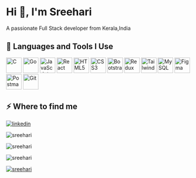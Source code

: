 <h1>Hi 👋, I'm Sreehari</h1>
<p>A passionate Full Stack developer from Kerala,India</p>
<h2>🚀 Languages and Tools I Use</h2>

<p>
  <img src="https://cdn.jsdelivr.net/gh/devicons/devicon/icons/c/c-original.svg" alt="C" width="42" height="42"/>
  <img src="https://cdn.jsdelivr.net/gh/devicons/devicon/icons/go/go-original.svg" alt="Go" width="42" height="42"/>
  <img src="https://cdn.jsdelivr.net/gh/devicons/devicon/icons/javascript/javascript-original.svg" alt="JavaScript" width="42" height="42"/>
  <img src="https://cdn.jsdelivr.net/gh/devicons/devicon/icons/react/react-original-wordmark.svg" alt="React" width="42" height="42"/>
  <img src="https://cdn.jsdelivr.net/gh/devicons/devicon/icons/html5/html5-original-wordmark.svg" alt="HTML5" width="42" height="42"/>
  <img src="https://cdn.jsdelivr.net/gh/devicons/devicon/icons/css3/css3-original-wordmark.svg" alt="CSS3" width="42" height="42"/>
  <img src="https://cdn.jsdelivr.net/gh/devicons/devicon/icons/bootstrap/bootstrap-original-wordmark.svg" alt="Bootstrap" width="42" height="42"/>
  <img src="https://cdn.jsdelivr.net/gh/devicons/devicon/icons/redux/redux-original.svg" alt="Redux" width="42" height="42"/>
  <img src="https://www.vectorlogo.zone/logos/tailwindcss/tailwindcss-icon.svg" alt="Tailwind" width="42" height="42"/>
  <img src="https://cdn.jsdelivr.net/gh/devicons/devicon/icons/mysql/mysql-original-wordmark.svg" alt="MySQL" width="42" height="42"/>
  <img src="https://www.vectorlogo.zone/logos/figma/figma-icon.svg" alt="Figma" width="42" height="42"/>
  <img src="https://www.vectorlogo.zone/logos/getpostman/getpostman-icon.svg" alt="Postman" width="42" height="42"/>
  <img src="https://www.vectorlogo.zone/logos/git-scm/git-scm-icon.svg" alt="Git" width="42" height="42"/>
</p>

<h2>⚡️ Where to find me</h2>
<p><a target="_blank" href="https://www.linkedin.com/in/https://www.linkedin.com/in/sreeharirajesh05/" style="display: inline-block;"><img src="https://img.shields.io/badge/linkedin-logo?style=for-the-badge&logo=linkedin&logoColor=white&color=%230a77b6" alt="linkedin" /></a></p>
<p><img align="center" src="https://github-readme-stats.vercel.app/api?username=sreehari&show_icons=true&locale=en" alt="sreehari" /></p>
<p><img align="center" src="https://github-readme-streak-stats.herokuapp.com/?user=sreehari&" alt="sreehari" /></p>
<p><img src="https://github-readme-stats.vercel.app/api/top-langs?username=sreehari&show_icons=true&locale=en&layout=compact" alt="sreehari" /></p>
<p><a href="https://github.com/ryo-ma/github-profile-trophy"><img src="https://github-profile-trophy.vercel.app/?username=sreehari" alt="sreehari" /></a></p>
